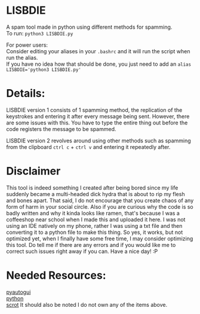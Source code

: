# LISBDIE
  A spam tool made in python using different methods for spamming.  
  To run: `python3 LISBDIE.py`  
 
  
  For power users:  
  Consider editing your aliases in your `.bashrc` and it will run the script when run the alias.  
If you have no idea how that should be done, you just need to add an `alias LISBDIE='python3 LISBDIE.py'`

# Details:
  LISBDIE version 1 consists of 1 spamming method, the replication of the keystrokes and entering it after every message being sent. However, there are some issues with this. You have to type the entire thing out before the code registers the message to be spammed. 
    
   LISBDIE version 2 revolves around using other methods such as spamming from the clipboard `ctrl c` + `ctrl v` and entering it repeatedly after.
  
  
   
   # Disclaimer
   This tool is indeed something I created after being bored since my life suddenly became a multi-headed dick hydra that is about to rip my flesh and bones apart. That said, I do not encourage that you create chaos of any form of harm in your social circle. Also if you are curious why the code is so badly written and why it kinda looks like ramen, that's because I was a coffeeshop near school when I made this and uploaded it here. I was not using an IDE natively on my phone, rather I was using a txt file and then converting it to a python file to make this thing. So yes, it works, but not optimized yet, when I finally have some free time, I may consider optimizing this tool. Do tell me if there are any errors and if you would like me to correct such issues right away if you can. Have a nice day! :P


# Needed Resources:
  [pyautogui](https://pyautogui.readthedocs.io/en/latest/quickstart.html)  
  [python](https://www.python.org/)   
  [scrot](https://en.wikipedia.org/wiki/Scrot)
      It should also be noted I do not own any of the items above.
